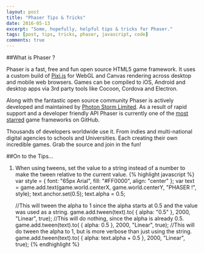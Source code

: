 ```yaml
---
layout: post
title: "Phaser Tips & Tricks"
date: 2016-05-13
excerpt: "Some, hopefully, helpful tips & tricks for Phaser."
tags: [post, tips, tricks, phaser, javascript, code]
comments: true
---
```


##What is Phaser ?
 
 Phaser is a fast, free and fun open source HTML5 game framework. It uses a custom build of [Pixi.js](https://github.com/GoodBoyDigital/pixi.js/) for WebGL and Canvas rendering across desktop and mobile web browsers. Games can be compiled to iOS, Android and desktop apps via 3rd party tools like Cocoon, Cordova and Electron.
 
 Along with the fantastic open source community Phaser is actively developed and maintained by [Photon Storm Limited](http://www.photonstorm.com). As a result of rapid support and a developer friendly API Phaser is currently one of the [most starred](https://github.com/showcases/javascript-game-engines) game frameworks on GitHub.
 
 Thousands of developers worldwide use it. From indies and multi-national digital agencies to schools and Universities. Each creating their own incredible games. Grab the source and join in the fun!

##On to the Tips...

1. When using tweens, set the value to a string instead of a number to make the tween relative to the current value.
{% highlight javascript %}
    var style = { font: "65px Arial", fill: "#FF0000", align: "center" };
    var text = game.add.text(game.world.centerX, game.world.centerY, "PHASER !", style);
    text.anchor.set(0.5);
    text.alpha = 0.5;

    //This will tween the alpha to 1 since the alpha starts at 0.5 and the value was used as a string.
    game.add.tween(text).to( { alpha: "0.5" }, 2000, "Linear", true);
    //This will do nothing, since the alpha is already 0.5.
    game.add.tween(text).to( { alpha: 0.5 }, 2000, "Linear", true);
    //This will do tween the alpha to 1, but is more verbose than just using the string.
    game.add.tween(text).to( { alpha: text.alpha + 0.5 }, 2000, "Linear", true);
{% endhighlight %}

